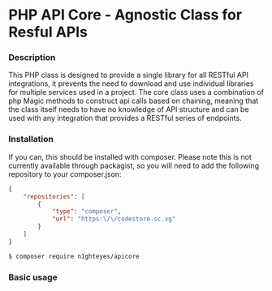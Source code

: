 # PHP API Core - Agnostic Class for Resful APIs

### Description

This PHP class is designed to provide a single library for all RESTful API integrations, it prevents the need to download and use individual libraries for multiple services used in a project. The core class uses a combination of php Magic methods to construct api calls based on chaining, meaning that the class itself needs to have no knowledge of API structure and can be used with any integration that provides a RESTful series of endpoints.

### Installation

If you can, this should be installed with composer. Please note this is not currently available through packagist, so you will need to add the following repository to your composer.json:

```json
{
    "repositories": [
        {
            "type": "composer",
            "url": "https:\/\/codestore.sc.vg"
        }
    ]
}
```
```bash
$ composer require n1ghteyes/apicore
```

### Basic usage
